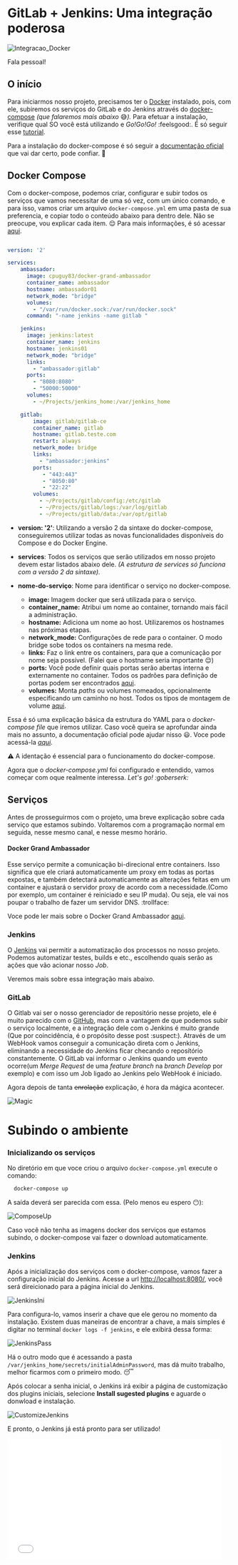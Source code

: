 GitLab + Jenkins: Uma integração poderosa
=========================================


![Integracao_Docker](imagens/integ.png)

Fala pessoal!




O início
-------------
Para iniciarmos nosso projeto, precisamos ter o [Docker](https://www.docker.com/) instalado, pois, com ele, subiremos os serviços do GitLab e do Jenkins através do [docker-compose](https://docs.docker.com/compose/) *(que falaremos mais abaixo* :sweat_smile:*).*
Para efetuar a instalação, verifique qual SO você está utilizando e *Go!Go!Go!* :feelsgood:. É só seguir esse [tutorial](https://docs.docker.com/engine/installation/).

Para a instalação do docker-compose é só seguir a [documentação oficial](https://docs.docker.com/compose/install/) que vai dar certo, pode confiar. :metal:

Docker Compose
--------------
Com o docker-compose, podemos criar, configurar e subir todos os serviços que vamos necessitar de uma só vez, com um único comando,  e para isso, vamos criar um arquivo ``` docker-compose.yml ``` em uma pasta de sua preferencia, e copiar todo o conteúdo abaixo para dentro dele. Não se preocupe, vou explicar cada item. :relieved:
Para mais informações, é só acessar [aqui](https://docs.docker.com/compose/overview/).




```yml

version: '2'

services:
    ambassador:
      image: cpuguy83/docker-grand-ambassador
      container_name: ambassador
      hostname: ambassador01
      network_mode: "bridge"
      volumes:
        - "/var/run/docker.sock:/var/run/docker.sock"
      command: "-name jenkins -name gitlab "

    jenkins:
      image: jenkins:latest
      container_name: jenkins
      hostname: jenkins01
      network_mode: "bridge"
      links:
        - "ambassador:gitlab"
      ports:
        - "8080:8080"
        - "50000:50000"
      volumes:
        - ~/Projects/jenkins_home:/var/jenkins_home

    gitlab:
        image: gitlab/gitlab-ce
        container_name: gitlab
        hostname: gitlab.teste.com
        restart: always
        network_mode: bridge
        links:
          - "ambassador:jenkins"
        ports:
           - "443:443"
           - "8050:80"
           - "22:22"
        volumes:
          - ~/Projects/gitlab/config:/etc/gitlab
          - ~/Projects/gitlab/logs:/var/log/gitlab
          - ~/Projects/gitlab/data:/var/opt/gitlab


```


* **version: '2'**: Utilizando a versão 2 da sintaxe do docker-compose, conseguiremos utilizar todas as novas funcionalidades disponíveis do Compose e do Docker Engine.

* **services**: Todos os serviços que serão utilizados em nosso projeto devem estar listados abaixo dele. *(A estrutura de services só funciona com a versão 2 da sintaxe).*

* **nome-do-serviço**: Nome para identificar o serviço no docker-compose.
  * **image:** Imagem docker que será utilizada para o serviço.
  * **container_name:** Atribui um nome ao container, tornando mais fácil a administração.
  * **hostname:** Adiciona um nome ao host. Utilizaremos os hostnames nas próximas etapas.
  * **network_mode:** Configurações de rede para o container. O modo bridge sobe todos os containers na mesma rede.
  * **links:** Faz o link entre os containers, para que a comunicação por nome seja possível. (Falei que o hostname seria importante :relieved:)
  * **ports:** Você pode definir quais portas serão abertas interna e externamente no container. Todos os padrões para definição de portas podem ser encontrados [aqui](https://docs.docker.com/compose/compose-file/#/ports).
  * **volumes:** Monta *paths* ou volumes nomeados, opcionalmente especificando um caminho no host. Todos os tipos de montagem de volume [aqui](https://docs.docker.com/compose/compose-file/#volumes-volumedriver).


Essa é só uma explicação básica da estrutura do YAML para o *docker-compose file* que iremos utilizar. Caso você queira se aprofundar ainda mais no assunto, a documentação oficial pode ajudar nisso :smiley:. Voce pode acessá-la  *[aqui](https://docs.docker.com/compose/compose-file/).*

:warning: A identação é essencial para o funcionamento do docker-compose.

Agora que o *docker-compose.yml* foi configurado e entendido, vamos começar com oque realmente interessa. *Let's go! :goberserk:*


Serviços
--------

Antes de prosseguirmos com o projeto, uma breve explicação sobre cada serviço que estamos subindo.
Voltaremos com a programação normal em seguida, nesse mesmo canal, e nesse mesmo horário.


#### Docker Grand Ambassador

Esse serviço permite a comunicação bi-direcional entre containers. Isso significa que ele criará automaticamente um proxy em todas as portas expostas, e também detectará automaticamente as alterações feitas em um container e ajustará o servidor proxy de acordo com a necessidade.(Como por exemplo, um container é reiniciado e seu IP muda). Ou seja, ele vai nos poupar o trabalho de fazer um servidor DNS. :trollface:

Voce pode ler mais sobre o Docker Grand Ambassador [aqui](https://github.com/cpuguy83/docker-grand-ambassador).

### Jenkins

O [Jenkins](https://jenkins.io/) vai permitir a automatização dos processos no nosso projeto. Podemos automatizar testes, builds e etc., escolhendo quais serão as ações que vão acionar nosso *Job*.

Veremos mais sobre essa integração mais abaixo.


### GitLab

O Gitlab vai ser o nosso gerenciador de repositório nesse projeto, ele é muito parecido com o [GitHub](https://github.com/), mas com a vantagem de que podemos subir o serviço localmente, e a integração dele com o Jenkins é muito grande (Que por coincidência, é o propósito desse post :suspect:). Através de um WebHook vamos conseguir a comunicação direta com o Jenkins, eliminando a necessidade do Jenkins ficar checando o reposítório constantemente. O GitLab vai informar o Jenkins quando um evento ocorre(um *Merge Request* de uma *feature branch* na *branch Develop* por exemplo) e com isso um Job ligado ao Jenkins pelo WebHook é iniciado.

Agora depois de tanta <s>enrolação</s> explicação, é hora da mágica acontecer.

![Magic](imagens/magic.gif )

Subindo o ambiente
==================

### Inicializando os serviços

No diretório em que voce criou o arquivo ```docker-compose.yml``` execute o comando:

```bash
  docker-compose up
```
A saída deverá ser parecida com essa. (Pelo menos eu espero :no_mouth:):

![ComposeUp](imagens/composeup.png)

Caso você não tenha as imagens docker dos serviços que estamos subindo, o docker-compose vai fazer o download automaticamente.

### Jenkins

Após a inicialização dos serviços com o docker-compose, vamos fazer a configuração inicial do Jenkins. Acesse a url [http://localhost:8080/](http://localhost:8080/), você será direicionado para a página inicial do Jenkins.

![JenkinsIni](imagens/jenkins.png)

Para configura-lo, vamos inserir a chave que ele gerou no momento da instalação. Existem duas maneiras de encontrar a chave, a mais simples é digitar no terminal ```docker logs -f jenkins```, e ele exibirá dessa forma:

![JenkinsPass](imagens/jenkinspass.png)  

Há o outro modo que é acessando a pasta ```/var/jenkins_home/secrets/initialAdminPassword```, mas dá muito trabalho, melhor ficarmos com o primeiro modo. :sleeping:

Após colocar a senha inicial, o Jenkins irá exibir  a página de customização dos plugins iniciais, selecione **Install sugested plugins** e aguarde o donwload e instalação.

![CustomizeJenkins](imagens/customizejenkins.png)

E pronto, o Jenkins já está pronto para ser utilizado!

<iframe src="//giphy.com/embed/ToMjGpuMVg9tPNMgZig" width="480" height="270" frameBorder="0" class="giphy-embed" allowFullScreen></iframe><p><a href="http://giphy.com/gifs/baby-bird-ToMjGpuMVg9tPNMgZig"></a></p>
